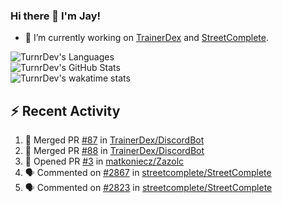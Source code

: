 ### Hi there 👋 I'm Jay!

- 🔭 I’m currently working on [TrainerDex](https://www.github.com/TrainerDex) and [StreetComplete](https://github.com/streetcomplete/StreetComplete).

![TurnrDev's Languages](https://github-readme-stats.vercel.app/api/top-langs/?username=TurnrDev&hide_border=true&title_color=1fa6aa&text_color=233247)
<br>
![TurnrDev's GitHub Stats](https://github-readme-stats.vercel.app/api?username=TurnrDev&show_icons=true&hide_border=true&count_private=true&include_all_commits=true&icon_color=1fa6aa&title_color=1fa6aa&text_color=233247)
<br>
![TurnrDev's wakatime stats](https://github-readme-stats.vercel.app/api/wakatime?username=TurnrDev)
<br>

## :zap: Recent Activity

<!--START_SECTION:activity-->
1. 🎉 Merged PR [#87](https://github.com/TrainerDex/DiscordBot/pull/87) in [TrainerDex/DiscordBot](https://github.com/TrainerDex/DiscordBot)
2. 🎉 Merged PR [#88](https://github.com/TrainerDex/DiscordBot/pull/88) in [TrainerDex/DiscordBot](https://github.com/TrainerDex/DiscordBot)
3. 💪 Opened PR [#3](https://github.com/matkoniecz/Zazolc/pull/3) in [matkoniecz/Zazolc](https://github.com/matkoniecz/Zazolc)
4. 🗣 Commented on [#2867](https://github.com/streetcomplete/StreetComplete/issues/2867) in [streetcomplete/StreetComplete](https://github.com/streetcomplete/StreetComplete)
5. 🗣 Commented on [#2823](https://github.com/streetcomplete/StreetComplete/issues/2823) in [streetcomplete/StreetComplete](https://github.com/streetcomplete/StreetComplete)
<!--END_SECTION:activity-->
